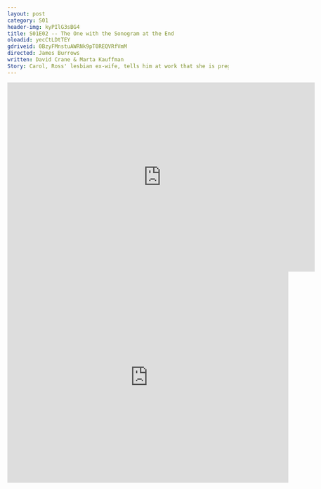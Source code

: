 ```yaml
---
layout: post 
category: S01 
header-img: kyPIlG3sBG4 
title: S01E02 -- The One with the Sonogram at the End 
oloadid: yecCtLDtTEY 
gdriveid: 0BzyFMnstuAWRNk9pT0REQVRfVmM 
directed: James Burrows
written: David Crane & Marta Kauffman
Story: Carol, Ross' lesbian ex-wife, tells him at work that she is pregnant with his child and, when he attends the sonogram, is stunned to learn that she wants to give the baby her and her lesbian lover's last names. Monica nearly has a breakdown from stressing when her and Ross' parents come for dinner. Ross and Rachel console each other, as she has to return her engagement ring to Barry and finds out that he and her maid of honor Mindy, went on her honeymoon.
--- 
```

<!--more--> 
<iframe src='https://openload.co/embed/yecCtLDtTEY/' width='700' height='430' frameborder='0' scrolling='no' allowfullscreen='allowfullscreen'></iframe> 
<iframe src='https://drive.google.com/file/d/0BzyFMnstuAWRNk9pT0REQVRfVmM/preview' width='640' height='480' frameborder='0' scrolling='no' allowfullscreen='allowfullscreen'></iframe> 
